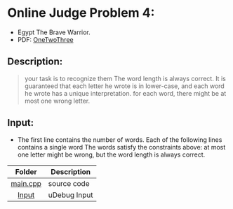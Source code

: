 # Online Judge Problem 4:

- Egypt The Brave Warrior.
- PDF: [OneTwoThree](https://onlinejudge.org/external/122/12289.pdf)

## Description:

> your task is to recognize them The word length is always correct. 
> It is guaranteed that each letter he wrote is in lower-case,
> and each word he wrote has a unique interpretation.
> for each word, there might be at most one wrong letter.

## Input:
- The first line contains the number of words. Each of the following lines
   contains a single word The words satisfy the constraints above: at most 
   one letter might be wrong, but the word length is always correct.


|                                                Folder                                                | Description  |
| :--------------------------------------------------------------------------------------------------: | ------------ |
| [main.cpp](https://github.com/dmreyescoy03/4883-PrgmTech-Reyes-Coy/blob/main/EasyBreezy/One-Two-Three/main.cpp) | source code  |
| [Input](https://github.com/dmreyescoy03/4883-PrgmTech-Reyes-Coy/blob/main/EasyBreezy/One-Two-Three/input)   | uDebug Input |
